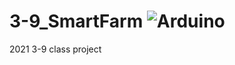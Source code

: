 # 3-9_SmartFarm ![Arduino](https://img.shields.io/badge/Arduino-00979D?style=flat-square&logo=Arduino&logoColor=white)

2021 3-9 class project
